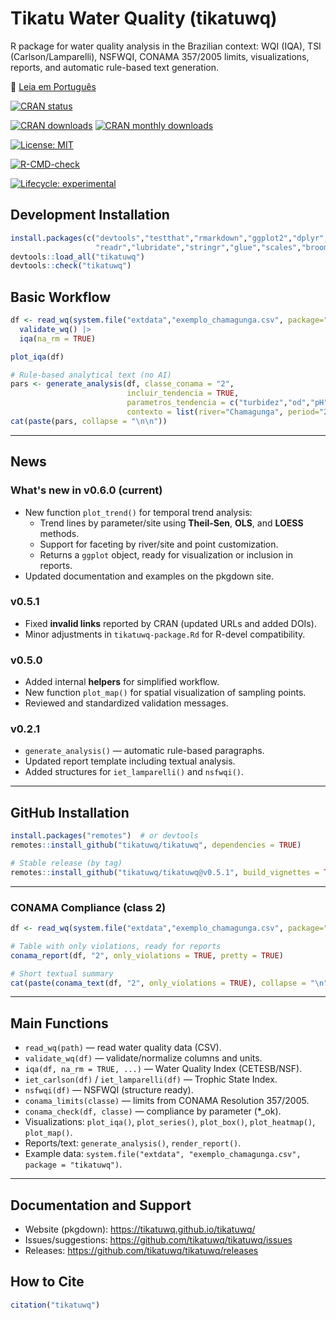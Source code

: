 # Tikatu Water Quality (tikatuwq)

R package for water quality analysis in the Brazilian context: WQI (IQA), TSI (Carlson/Lamparelli), NSFWQI, CONAMA 357/2005 limits, visualizations, reports, and automatic rule-based text generation.

📄 [Leia em Português](README-pt.md)

<!-- CRAN status -->
[![CRAN status](https://www.r-pkg.org/badges/version/tikatuwq)](https://cran.r-project.org/package=tikatuwq)

<!-- CRAN logs - downloads -->
[![CRAN downloads](https://cranlogs.r-pkg.org/badges/grand-total/tikatuwq)](https://cran.r-project.org/package=tikatuwq)
[![CRAN monthly downloads](https://cranlogs.r-pkg.org/badges/tikatuwq)](https://cran.r-project.org/package=tikatuwq)

<!-- License -->
[![License: MIT](https://img.shields.io/badge/License-MIT-yellow.svg)](https://opensource.org/licenses/MIT)

<!-- R CMD check results -->
[![R-CMD-check](https://github.com/tikatuwq/tikatuwq/actions/workflows/R-CMD-check.yaml/badge.svg)](https://github.com/tikatuwq/tikatuwq/actions)

<!-- Lifecycle -->
[![Lifecycle: experimental](https://img.shields.io/badge/lifecycle-experimental-orange.svg)](https://lifecycle.r-lib.org/articles/stages.html)


## Development Installation
```r
install.packages(c("devtools","testthat","rmarkdown","ggplot2","dplyr","tidyr",
                   "readr","lubridate","stringr","glue","scales","broom","purrr"))
devtools::load_all("tikatuwq")
devtools::check("tikatuwq")
```

## Basic Workflow
```r
df <- read_wq(system.file("extdata","exemplo_chamagunga.csv", package="tikatuwq")) |>
  validate_wq() |>
  iqa(na_rm = TRUE)

plot_iqa(df)

# Rule-based analytical text (no AI)
pars <- generate_analysis(df, classe_conama = "2",
                          incluir_tendencia = TRUE,
                          parametros_tendencia = c("turbidez","od","pH"),
                          contexto = list(river="Chamagunga", period="2025-07"))
cat(paste(pars, collapse = "\n\n"))
```

---

## News

### What's new in v0.6.0 (current)
- New function `plot_trend()` for temporal trend analysis:
  - Trend lines by parameter/site using **Theil-Sen**, **OLS**, and **LOESS** methods.
  - Support for faceting by river/site and point customization.
  - Returns a `ggplot` object, ready for visualization or inclusion in reports.
- Updated documentation and examples on the pkgdown site.

### v0.5.1
- Fixed **invalid links** reported by CRAN (updated URLs and added DOIs).
- Minor adjustments in `tikatuwq-package.Rd` for R-devel compatibility.

### v0.5.0
- Added internal **helpers** for simplified workflow.
- New function `plot_map()` for spatial visualization of sampling points.
- Reviewed and standardized validation messages.

### v0.2.1
- `generate_analysis()` — automatic rule-based paragraphs.
- Updated report template including textual analysis.
- Added structures for `iet_lamparelli()` and `nsfwqi()`.

---

## GitHub Installation

```r
install.packages("remotes")  # or devtools
remotes::install_github("tikatuwq/tikatuwq", dependencies = TRUE)

# Stable release (by tag)
remotes::install_github("tikatuwq/tikatuwq@v0.5.1", build_vignettes = TRUE)
```

---

### CONAMA Compliance (class 2)
```r
df <- read_wq(system.file("extdata","exemplo_chamagunga.csv", package="tikatuwq"))

# Table with only violations, ready for reports
conama_report(df, "2", only_violations = TRUE, pretty = TRUE)

# Short textual summary
cat(paste(conama_text(df, "2", only_violations = TRUE), collapse = "\n"))
```

---

## Main Functions

- `read_wq(path)` — read water quality data (CSV).
- `validate_wq(df)` — validate/normalize columns and units.
- `iqa(df, na_rm = TRUE, ...)` — Water Quality Index (CETESB/NSF).
- `iet_carlson(df)` / `iet_lamparelli(df)` — Trophic State Index.
- `nsfwqi(df)` — NSFWQI (structure ready).
- `conama_limits(classe)` — limits from CONAMA Resolution 357/2005.
- `conama_check(df, classe)` — compliance by parameter (*_ok).
- Visualizations: `plot_iqa()`, `plot_series()`, `plot_box()`, `plot_heatmap()`, `plot_map()`.
- Reports/text: `generate_analysis()`, `render_report()`.
- Example data: `system.file("extdata", "exemplo_chamagunga.csv", package = "tikatuwq")`.

---

## Documentation and Support

- Website (pkgdown): https://tikatuwq.github.io/tikatuwq/
- Issues/suggestions: https://github.com/tikatuwq/tikatuwq/issues
- Releases: https://github.com/tikatuwq/tikatuwq/releases

## How to Cite
```r
citation("tikatuwq")
```
